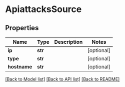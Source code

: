 # ApiattacksSource

## Properties
Name | Type | Description | Notes
------------ | ------------- | ------------- | -------------
**ip** | **str** |  | [optional] 
**type** | **str** |  | [optional] 
**hostname** | **str** |  | [optional] 

[[Back to Model list]](../README.md#documentation-for-models) [[Back to API list]](../README.md#documentation-for-api-endpoints) [[Back to README]](../README.md)

